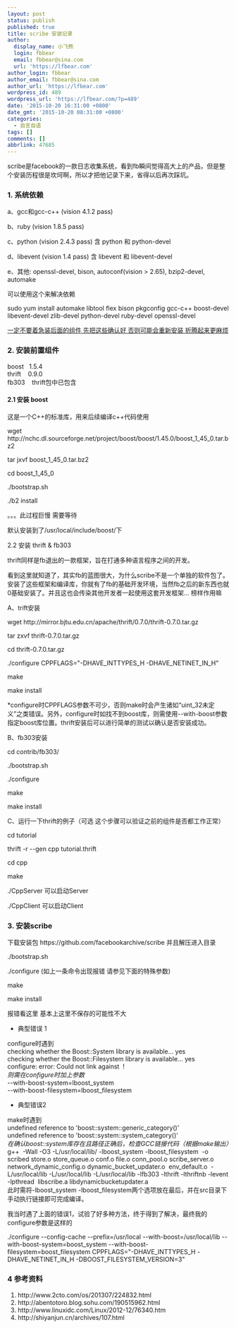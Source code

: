 ```yaml
---
layout: post
status: publish
published: true
title: scribe 安装记录
author:
  display_name: 小飞熊
  login: fbbear
  email: fbbear@sina.com
  url: 'https://lfbear.com'
author_login: fbbear
author_email: fbbear@sina.com
author_url: 'https://lfbear.com'
wordpress_id: 489
wordpress_url: 'https://lfbear.com/?p=489'
date: '2015-10-20 16:31:00 +0800'
date_gmt: '2015-10-20 08:31:00 +0800'
categories:
  - 自言自语
tags: []
comments: []
abbrlink: 47685
---
```

<p>scribe是facebook的一款日志收集系统，看到fb瞬间觉得高大上的产品，但是整个安装历程很是坎坷啊，所以才把他记录下来，省得以后再次踩坑。</p>
<!-- more -->
<h3>1.&nbsp;系统依赖</h3>
<p>a、gcc和gcc-c++ (vision 4.1.2 pass)</p>
<p>b、ruby (vision 1.8.5 pass)</p>
<p>c、python (vision 2.4.3 pass) 含 python 和 python-devel</p>
<p>d、libevent (vision 1.4 pass) 含 libevent 和 libevent-devel</p>
<p>e、其他: openssl-devel, bison, autoconf(vision > 2.65), bzip2-devel, automake</p>
<p>可以使用这个来解决依赖</p>
<p>sudo yum install automake libtool flex bison pkgconfig gcc-c++ boost-devel libevent-devel zlib-devel python-devel ruby-devel openssl-devel</p>
<p><span style="text-decoration: underline;">一定不要着急装后面的组件 先把这些确认好 否则可能会重新安装 折腾起来更麻烦</span></p>
<h3>2. 安装前置组件</h3>
<div>boost &nbsp; 1.5.4</div>
<div>thrift &nbsp; &nbsp;0.9.0</div>
<div>fb303 &nbsp; &nbsp;thrift包中已包含</div>
<h4>2.1 安装 boost</h4>
<p>这是一个C++的标准库，用来后续编译c++代码使用</p>
<p>wget http://nchc.dl.sourceforge.net/project/boost/boost/1.45.0/boost_1_45_0.tar.bz2</p>
<p>tar jxvf boost_1_45_0.tar.bz2</p>
<p>cd boost_1_45_0</p>
<p>./bootstrap.sh</p>
<p class="p1"><span class="s1">./b2 install</span></p>
<p class="p1">。。。此过程巨慢 需要等待</p>
<p class="p1">默认安装到了/usr/local/include/boost/下</p>
<p>2.2 安装 thrift &amp; fb303</p>
<p>thrift同样是fb退出的一款框架，旨在打通多种语言程序之间的开发。</p>
<p>看到这里就知道了，其实fb的蓝图很大，为什么scribe不是一个单独的软件包了。安装了这些框架和编译库，你就有了fb的基础开发环境，当然fb之后的新东西也就0基础安装了。并且这也会传染其他开发者一起使用这套开发框架&hellip; 榜样作用嘛</p>
<p>A、trift安装</p>
<p>wget http://mirror.bjtu.edu.cn/apache/thrift/0.7.0/thrift-0.7.0.tar.gz</p>
<p>tar zxvf thrift-0.7.0.tar.gz</p>
<p>cd thrift-0.7.0.tar.gz</p>
<p>./configure CPPFLAGS="-DHAVE_INTTYPES_H -DHAVE_NETINET_IN_H"</p>
<p>make</p>
<p>make install</p>
<p>*configure时CPPFLAGS参数不可少，否则make时会产生诸如&ldquo;uint_32未定义&rdquo;之类错误。另外，configure时如找不到boost库，则需使用--with-boost参数指定boost库位置。thrift安装后可以进行简单的测试以确认是否安装成功。</p>
<p>B、fb303安装</p>
<p>cd contrib/fb303/</p>
<p>./bootstrap.sh</p>
<p>./configure</p>
<p>make</p>
<p>make install</p>
<p>C、运行一下thrift的例子（可选 这个步骤可以验证之前的组件是否都工作正常）</p>
<p>cd tutorial</p>
<p>thrift -r --gen cpp tutorial.thrift</p>
<p>cd cpp</p>
<p>make</p>
<p>./CppServer 可以启动Server</p>
<p>./CppClient 可以启动Client</p>
<h3>3. 安装scribe</h3>
<p>下载安装包 https://github.com/facebookarchive/scribe 并且解压进入目录</p>
<p>./bootstrap.sh</p>
<p>./configure (如上一条命令出现报错 请参见下面的特殊参数)</p>
<p>make</p>
<p>make install</p>
<p>报错看这里 基本上这里不保存的可能性不大</p>
<ul>
<li>典型错误 1</li>
</ul>
<div>configure时遇到</div>
<div></div>
<div>checking whether the Boost::System library is available&hellip; yes</div>
<div>checking whether the Boost::Filesystem library is available&hellip; yes</div>
<div>configure: error: Could not link against &nbsp;!</div>
<div></div>
<div><em>则需在configure时加上参数</em></div>
<div></div>
<div>--with-boost-system=lboost_system</div>
<div>--with-boost-filesystem=lboost_filesystem</div>
<ul>
<li>典型错误2</li>
</ul>
<div>
<div>make时遇到</div>
<div></div>
<div>undefined reference to 'boost::system::generic_category()'</div>
<div>undefined reference to 'boost::system::system_category()'</div>
<div></div>
<div><em>在确认boost::system库存在且路径正确后，检查GCC链接代码（根据make输出）</em></div>
<div>g++ &nbsp;-Wall -O3 -L/usr/local/lib/ -lboost_system -lboost_filesystem &nbsp;-o scribed store.o store_queue.o conf.o file.o conn_pool.o scribe_server.o network_dynamic_config.o dynamic_bucket_updater.o &nbsp;env_default.o &nbsp;-L/usr/local/lib -L/usr/local/lib -L/usr/local/lib -lfb303 -lthrift -lthriftnb -levent -lpthread &nbsp;libscribe.a libdynamicbucketupdater.a</div>
<div>此时需将-lboost_system -lboost_filesystem两个选项放在最后，并在src目录下手动执行链接即可完成编译。</div>
</div>
<p>我当时遇了上面的错误1，试验了好多种方法，终于得到了解决，最终我的configure参数是这样的</p>
<p>./configure --config-cache --prefix=/usr/local --with-boost=/usr/local/lib --with-boost-system=boost_system --with-boost-filesystem=boost_filesystem CPPFLAGS="-DHAVE_INTTYPES_H -DHAVE_NETINET_IN_H -DBOOST_FILESYSTEM_VERSION=3"</p>
<h3>4 参考资料</h3>
<ol>
<li>http://www.2cto.com/os/201307/224832.html</li>
<li>http://abentotoro.blog.sohu.com/190515962.html</li>
<li>http://www.linuxidc.com/Linux/2012-12/76340.htm</li>
<li>http://shiyanjun.cn/archives/107.html</li>
</ol>
